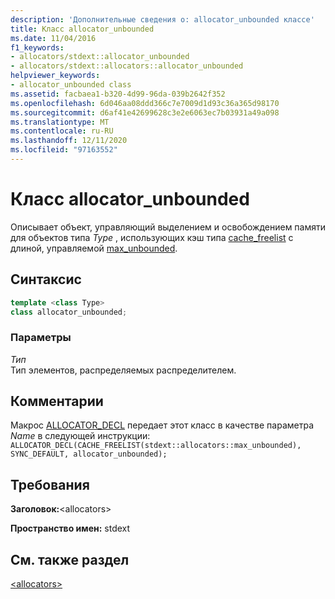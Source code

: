 ```yaml
---
description: 'Дополнительные сведения о: allocator_unbounded классе'
title: Класс allocator_unbounded
ms.date: 11/04/2016
f1_keywords:
- allocators/stdext::allocator_unbounded
- allocators/stdext::allocators::allocator_unbounded
helpviewer_keywords:
- allocator_unbounded class
ms.assetid: facbaea1-b320-4d99-96da-039b2642f352
ms.openlocfilehash: 6d046aa08ddd366c7e7009d1d93c36a365d98170
ms.sourcegitcommit: d6af41e42699628c3e2e6063ec7b03931a49a098
ms.translationtype: MT
ms.contentlocale: ru-RU
ms.lasthandoff: 12/11/2020
ms.locfileid: "97163552"
---
```

# <a name="allocator_unbounded-class"></a>Класс allocator_unbounded

Описывает объект, управляющий выделением и освобождением памяти для объектов типа *Type* , использующих кэш типа [cache_freelist](cache-freelist-class.md) с длиной, управляемой [max_unbounded](max-unbounded-class.md).

## <a name="syntax"></a>Синтаксис

```cpp
template <class Type>
class allocator_unbounded;
```

### <a name="parameters"></a>Параметры

*Тип*\
Тип элементов, распределяемых распределителем.

## <a name="remarks"></a>Комментарии

Макрос [ALLOCATOR_DECL](allocators-functions.md#allocator_decl) передает этот класс в качестве параметра *Name* в следующей инструкции: `ALLOCATOR_DECL(CACHE_FREELIST(stdext::allocators::max_unbounded), SYNC_DEFAULT, allocator_unbounded);`

## <a name="requirements"></a>Требования

**Заголовок:**\<allocators>

**Пространство имен:** stdext

## <a name="see-also"></a>См. также раздел

[\<allocators>](allocators-header.md)
